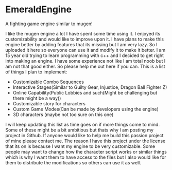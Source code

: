 # EmeraldEngine
A fighting game engine similar to mugen!

I like the mugen engine a lot I have spent some time using it. I enjoyed its customizability and would like to improve upon it. I have plans to make this engine better by adding features that its missing but I am very lazy. So I uploaded it here so everyone can use it and modify it to make it better. I am 15 year old trying to learn programming with c++ and I decided to get right into making an engine. I have some experience not like I am total noob but I am not that good either. So please help me out here if you can. This is a list of things I plan to implement:

* Customizable Combo Sequences
* Interactive Stages(Similar to Guilty Gear, Injustice, Dragon Ball Fighter Z)
* Online Capability(Public Lobbies and such(Might be challenging but there might be a way))
* Customizable story for characters
* Custom Game Modes(Can be made by developers using the engine)
* 3D characters (maybe not too sure on this one)


I will keep updating this list as time goes on if more things come to mind. Some of these might be a bit ambitious but thats why I am posting my project in Github. If anyone would like to help me build this passion project of mine please contact me. The reason I have this project under the license that its on is because I want my engine to be very customizable. Some people may want to change how the character script works or similar things which is why I want them to have access to the files but I also would like for them to distribute the modifications so others can use it as well.
